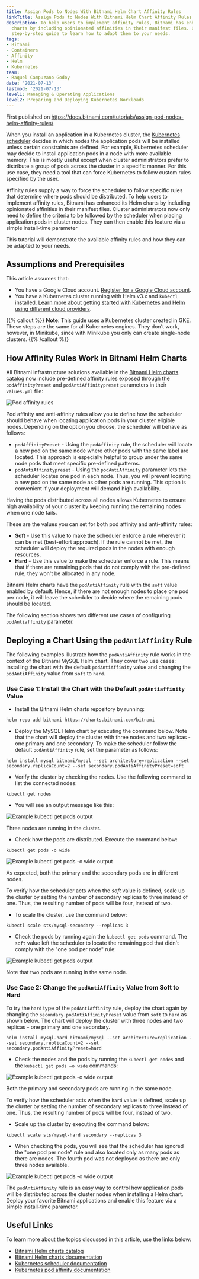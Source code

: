 ```yaml
---
title: Assign Pods to Nodes With Bitnami Helm Chart Affinity Rules
linkTitle: Assign Pods to Nodes With Bitnami Helm Chart Affinity Rules
description: To help users to implement affinity rules, Bitnami has enhanced its Helm
  charts by including opinionated affinities in their manifest files. Check out this
  step-by-step guide to learn how to adapt them to your needs.
tags:
- Bitnami
- Containers
- Affinity
- Helm
- Kubernetes
team:
- Raquel Campuzano Godoy
date: '2021-07-13'
lastmod: '2021-07-13'
level1: Managing & Operating Applications
level2: Preparing and Deploying Kubernetes Workloads
---
```


First published on https://docs.bitnami.com/tutorials/assign-pod-nodes-helm-affinity-rules/

When you install an application in a Kubernetes cluster, the [Kubernetes scheduler](https://kubernetes.io/docs/concepts/scheduling-eviction/kube-scheduler/) decides in which nodes the application pods will be installed unless certain constraints are defined. For example, Kubernetes scheduler may decide to install application pods in a node with more available memory. This is mostly useful except when cluster administrators prefer to distribute a group of pods across the cluster in a specific manner. For this use case, they need a tool that can force Kubernetes to follow custom rules specified by the user.

Affinity rules supply a way to force the scheduler to follow specific rules that determine where pods should be distributed. To help users to implement affinity rules, Bitnami has enhanced its Helm charts by including opinionated affinities in their manifest files. Cluster administrators now only need to define the criteria to be followed by the scheduler when placing application pods in cluster nodes. They can then enable this feature via a simple install-time parameter

This tutorial will demonstrate the available affinity rules and how they can be adapted to your needs.


## Assumptions and Prerequisites

This article assumes that:
* You have a Google Cloud account. [Register for a Google Cloud account](https://cloud.google.com/free).
* You have a Kubernetes cluster running with Helm v3.x and `kubectl` installed. [Learn more about getting started with Kubernetes and Helm using different cloud providers](https://docs.bitnami.com/kubernetes/).

{{% callout %}} 
**Note**: This guide uses a Kubernetes cluster created in GKE. These steps are the same for all Kubernetes engines. They don't work, however, in Minikube, since with Minikube you only can create single-node clusters. 
{{% /callout %}}

## How Affinity Rules Work in Bitnami Helm Charts

All Bitnami infrastructure solutions available in the [Bitnami Helm charts catalog](https://github.com/bitnami/charts/tree/master/bitnami) now include pre-defined affinity rules exposed through the `podAffinityPreset` and `podAntiAffinitypreset` parameters in their `values.yml` file:

![Pod affinity rules](images/image-1.png)

Pod affinity and anti-affinity rules allow you to define how the scheduler should behave when locating application pods in your cluster eligible nodes. Depending on the option you choose, the scheduler will behave as follows:

* `podAffinityPreset` - Using the `podAffinity` rule, the scheduler will locate a new pod on the same node where other pods with the same label are located. This approach is especially helpful to group under the same node pods that meet specific pre-defined patterns.
* `podAntiAffinitypreset` - Using the `podAntiAffinity` parameter lets the scheduler locates one pod in each node. Thus, you will prevent locating a new pod on the same node as other pods are running. This option is convenient if your deployment will demand high availability.

Having the pods distributed across all nodes allows Kubernetes to ensure high availability of your cluster by keeping running the remaining nodes when one node fails.

These are the values you can set for both pod affinity and anti-affinity rules:

* **Soft** - Use this value to make the scheduler enforce a rule wherever it can be met (best-effort approach). If the rule cannot be met, the scheduler will deploy the required pods in the nodes with enough resources.
* **Hard** - Use this value to make the scheduler enforce a rule. This means that if there are remaining pods that do not comply with the pre-defined rule, they won't be allocated in any node.

Bitnami Helm charts have the `podAntiAffinity` rule with the `soft` value enabled by default. Hence, if there are not enough nodes to place one pod per node, it will leave the scheduler to decide where the remaining pods should be located.

The following section shows two different use cases of configuring `podAntiaffinity` parameter.


## Deploying a Chart Using the `podAntiAffinity` Rule

The following examples illustrate how the `podAntiAffinity` rule works in the context of the Bitnami MySQL Helm chart. They cover two use cases: installing the chart with the default `podAntiAffinity` value and changing the `podAntiAffinity` value from `soft` to `hard`.


### Use Case 1: Install the Chart with the Default `podAntiaffinity` Value

* Install the Bitnami Helm charts repository by running:

```
helm repo add bitnami https://charts.bitnami.com/bitnami 
```

* Deploy the MySQL Helm chart by executing the command below. Note that the chart will deploy the cluster with three nodes and two replicas - one primary and one secondary. To make the scheduler follow the default `podAntiAffinity` rule, set the parameter as follows:

```
helm install mysql bitnami/mysql --set architecture=replication --set secondary.replicaCount=2 --set secondary.podAntiAffinityPreset=soft 
```

* Verify the cluster by checking the nodes. Use the following command to list the connected nodes:

```
kubectl get nodes 
```

* You will see an output message like this:

![Example kubectl get pods output](images/image-2.png)

Three nodes are running in the cluster.

* Check how the pods are distributed. Execute the command below:

```
kubectl get pods -o wide 
```

![Example kubectl get pods -o wide output](images/image-3.png)

As expected, both the primary and the secondary pods are in different nodes.

To verify how the scheduler acts when the _soft_ value is defined, scale up the cluster by setting the number of secondary replicas to three instead of one. Thus, the resulting number of pods will be four, instead of two.

* To scale the cluster, use the command below:

```
kubectl scale sts/mysql-secondary --replicas 3 
```

* Check the pods by running again the `kubectl get pods` command. The `soft` value left the scheduler to locate the remaining pod that didn't comply with the "one pod per node" rule:

![Example kubectl get pods output](images/image-4.png)

Note that two pods are running in the same node.


### Use Case 2: Change the `podAntiAffinity` Value from Soft to Hard

To try the `hard` type of the `podAntiAffinity` rule, deploy the chart again by changing the `secondary.podAntiAffinityPreset` value from `soft` to `hard` as shown below. The chart will deploy the cluster with three nodes and two replicas - one primary and one secondary.

```
helm install mysql-hard bitnami/mysql --set architecture=replication --set secondary.replicaCount=2 --set secondary.podAntiAffinityPreset=hard
```

* Check the nodes and the pods by running the `kubectl get nodes` and the `kubectl get pods –o wide` commands:


![Example kubectl get pods -o wide output](images/image-5.png)

Both the primary and secondary pods are running in the same node.

To verify how the scheduler acts when the `hard` value is defined, scale up the cluster by setting the number of secondary replicas to three instead of one. Thus, the resulting number of pods will be four, instead of two.

* Scale up the cluster by executing the command below:

```
kubectl scale sts/mysql-hard secondary --replicas 3 
```

* When checking the pods, you will see that the scheduler has ignored the "one pod per node" rule and also located only as many pods as there are nodes. The fourth pod was not deployed as there are only three nodes available.

![Example kubectl get pods -o wide output](images/image-6.png)

The `podAntiAffinity` rule is an easy way to control how application pods will be distributed across the cluster nodes when installing a Helm chart. Deploy your favorite Bitnami applications and enable this feature via a simple install-time parameter.


## Useful Links

To learn more about the topics discussed in this article, use the links below:

* [Bitnami Helm charts catalog](https://github.com/bitnami/charts)
* [Bitnami Helm charts documentation](https://docs.bitnami.com/kubernetes/)
* [Kubernetes scheduler documentation](https://kubernetes.io/docs/concepts/scheduling-eviction/kube-scheduler/)
* [Kubernetes pod affinity documentation](https://kubernetes.io/docs/concepts/scheduling-eviction/assign-pod-node/)